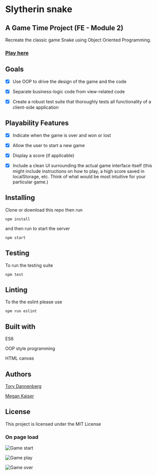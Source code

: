 # Slytherin snake
## A Game Time Project (FE - Module 2)

Recreate the classic game Snake using Object Oriented Programming. 

### [Play here](https://tdberg21.github.io/game-time/ "play here")

## Goals

* [X] Use OOP to drive the design of the game and the code

* [X] Separate business-logic code from view-related code

* [X] Create a robust test suite that thoroughly tests all functionality of a client-side application


## Playability Features

* [X] Indicate when the game is over and won or lost

* [X] Allow the user to start a new game

* [X] Display a score (if applicable)

* [X] Include a clean UI surrounding the actual game interface itself (this might include instructions on how to play, a high score saved in localStorage, etc. Think of what would be most intuitive for your particular game.)


## Installing

Clone or download this repo then run 


```npm install```


and then run to start the server

```npm start```

## Testing 

To run the testing suite

```npm test```

## Linting 

To the the eslint please use

```npm run eslint```

## Built with 

ES6

OOP style programming

HTML canvas

## Authors

[Tory Dannenberg](https://github.com/tdberg21 "His Github Homepage")

[Megan Kaiser](https://github.com/mrayanne113 "Her Github Homepage")

## License
This project is licensed under the MIT License 

### On page load

![Game start](./lib/images/snake-start.png "Game start")

![Game play](./lib/images/snake-play.png "Game play")

![Game over](./lib/images/snake-game-over.png "Game over")
